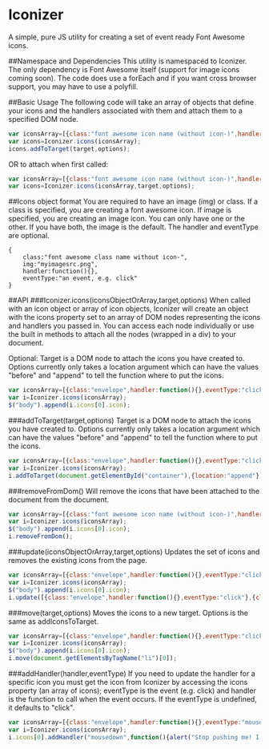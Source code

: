 Iconizer
========

A simple, pure JS utility for creating a set of event ready Font Awesome icons. 

##Namespace and Dependencies
This utility is namespaced to Iconizer. The only dependency is Font Awesome itself (support for image icons coming soon). The code does use a forEach and if you want cross browser support, you may have to use a polyfill.

##Basic Usage
The following code will take an array of objects that define your icons and the handlers associated with them and attach them to a specified DOM node.
```javascript
var iconsArray=[{class:"font awesome icon name (without icon-)",handler:myFunction,eventType:"click"}];
var icons=Iconizer.icons(iconsArray);
icons.addToTarget(target,options);
```
OR to attach when first called:

```javascript
var iconsArray=[{class:"font awesome icon name (without icon-)",handler:myFunction,eventType:"click"}];
var icons=Iconizer.icons(iconsArray,target,options);
```
##Icons object format
You are required to have an image (img) or class. If a class is specified, you are creating a font awesome icon. If image is specified, you are creating an image icon. You can only have one or the other. If you have both, the image is the default. The handler and eventType are optional. 
	
	{
		class:"font awesome class name without icon-",
		img:"myimagesrc.png",
	 	handler:function(){},
	 	eventType:"an event, e.g. click"
	}

##API
###Iconizer.icons(iconsObjectOrArray,target,options)
When called with an icon object or array of icon objects, Iconizer will create an object with the icons property set to an array of DOM nodes representing the icons and handlers you passed in. You can access each node individually or use the built in methods to attach all the nodes (wrapped in a div) to your document. 

Optional:
Target is a DOM node to attach the icons you have created to. Options currently only takes a location argument which can have the values "before" and "append" to tell the function where to put the icons.

```javascript
var iconsArray=[{class:"envelope",handler:function(){},eventType:"click"}];
var i=Iconizer.icons(iconsArray);
$("body").append(i.icons[0].icon);
```

###addToTarget(target,options)
Target is a DOM node to attach the icons you have created to. Options currently only takes a location argument which can have the values "before" and "append" to tell the function where to put the icons.
```javascript
var iconsArray=[{class:"envelope",handler:function(){},eventType:"click"}];
var i=Iconizer.icons(iconsArray);
i.addToTarget(document.getElementById("container"),{location:"append"});
```

###removeFromDom()
Will remove the icons that have been attached to the document from the document. 
```javascript
var iconsArray=[{class:"font awesome icon name (without icon-)",handler:myFunction,eventType:"click"}];
var i=Iconizer.icons(iconsArray);
$("body").append(i.icons[0].icon);
i.removeFromDom();
```

###update(iconsObjectOrArray,target,options)
Updates the set of icons and removes the existing icons from the page.
```javascript
var iconsArray=[{class:"envelope",handler:function(){},eventType:"click"}];
var i=Iconizer.icons(iconsArray);
$("body").append(i.icons[0].icon);
i.update([{class:"envelope",handler:function(){},eventType:"click"},{class:"android",handler:function(){},eventType:"click"}],document.getElementsByTagName("body")[0]);
```
###move(target,options)
Moves the icons to a new target. Options is the same as addIconsToTarget.
```javascript
var iconsArray=[{class:"envelope",handler:function(){},eventType:"click"}];
var i=Iconizer.icons(iconsArray);
$("body").append(i.icons[0].icon);
i.move(document.getElementsByTagName("li")[0]);
```
###addHandler(handler,eventType)
If you need to update the handler for a specific icon you must get the icon from Iconizer by accessing the icons property (an array of icons);
eventType is the event (e.g. click) and handler is the function to call when the event occurs. If the eventType is undefined, it defaults to "click".
```javascript
var iconsArray=[{class:"envelope",handler:function(){},eventType:"mouseover"}];
var i=Iconizer.icons(iconsArray);
i.icons[0].addHandler("mousedown",function(){alert("Stop pushing me! I don't want to wake up yet.");});
```